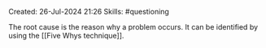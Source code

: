 Created: 26-Jul-2024 21:26
Skills: #questioning

The root cause is the reason why a problem occurs. It can be identified by using the [[Five Whys technique]].

